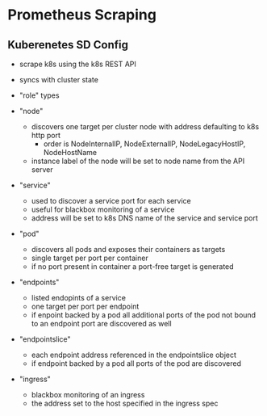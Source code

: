 # Prometheus Scraping

## Kuberenetes SD Config
- scrape k8s using the k8s REST API
- syncs with cluster state
- "role" types
- "node"
    - discovers one target per cluster node with address defaulting to k8s http port
        - order is NodeInternalIP, NodeExternalIP, NodeLegacyHostIP, NodeHostName
    - instance label of the node will be set to node name from the API server

- "service"
    - used to discover a service port for each service
    - useful for blackbox monitoring of a service
    - address will be set to k8s DNS name of the service and service port
- "pod"
    - discovers all pods and exposes their containers as targets
    - single target per port per container
    - if no port present in container a port-free target is generated
- "endpoints"
    - listed endopints of a service
    - one target per port per endpoint
    - if enpoint backed by a pod all additional ports of the
      pod not bound to an endpoint port are discovered as well
- "endpointslice"
    - each endpoint address referenced in the endpointslice object
    - if endpoint backed by a pod all ports of the pod are discovered
- "ingress"
    - blackbox monitoring of an ingress
    - the address set to the host specified in the ingress spec
